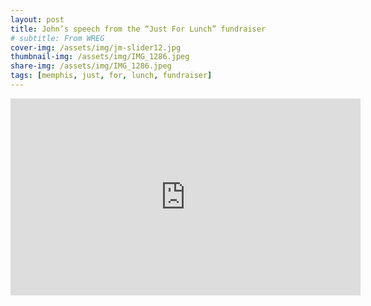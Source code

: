 ```yaml
---
layout: post
title: John’s speech from the “Just For Lunch” fundraiser
# subtitle: From WREG
cover-img: /assets/img/jm-slider12.jpg
thumbnail-img: /assets/img/IMG_1286.jpeg
share-img: /assets/img/IMG_1286.jpeg
tags: [memphis, just, for, lunch, fundraiser]
---
```


<iframe width="560" height="315" src="https://www.youtube.com/embed/lQi8_ZZaf_U" title="YouTube video player" frameborder="0" allow="accelerometer; autoplay; clipboard-write; encrypted-media; gyroscope; picture-in-picture; web-share" allowfullscreen></iframe>